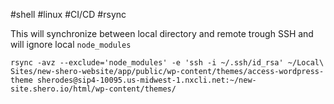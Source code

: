 #shell #linux #CI/CD #rsync

This will synchronize between local directory and remote trough SSH and will ignore local `node_modules`
```
rsync -avz --exclude='node_modules' -e 'ssh -i ~/.ssh/id_rsa' ~/Local\ Sites/new-shero-website/app/public/wp-content/themes/access-wordpress-theme sherodes@sip4-10095.us-midwest-1.nxcli.net:~/new-site.shero.io/html/wp-content/themes/
```